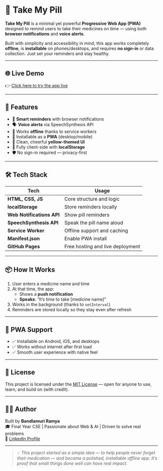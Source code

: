 # 💊 Take My Pill

**Take My Pill** is a minimal yet powerful **Progressive Web App (PWA)** designed to remind users to take their medicines on time — using both **browser notifications** and **voice alerts**.

Built with simplicity and accessibility in mind, this app works completely **offline**, is **installable** on phones/desktops, and requires **no sign-in** or data collection. Just set your reminders and stay healthy.

---

## 🌐 Live Demo  
👉 [Click here to try the app live](https://bandlamuriramya.github.io/take-my-pill/)

---

## 🚀 Features

- 🔔 **Smart reminders** with browser notifications
- 🗣️ **Voice alerts** via SpeechSynthesis API
- 💾 Works **offline** thanks to service workers
- 📱 Installable as a **PWA** (desktop/mobile)
- 🎨 Clean, cheerful **yellow-themed UI**
- 🧠 Fully client-side with **localStorage**
- 🛡️ No sign-in required — privacy-first

---

## 🛠️ Tech Stack

| Tech               | Usage                                 |
|--------------------|----------------------------------------|
| **HTML, CSS, JS**  | Core structure and logic               |
| **localStorage**   | Store reminders locally                |
| **Web Notifications API** | Show pill reminders                 |
| **SpeechSynthesis API**  | Speak the pill name aloud          |
| **Service Worker** | Offline support and caching            |
| **Manifest.json**  | Enable PWA install                     |
| **GitHub Pages**   | Free hosting and live deployment       |

---

## 📦 How It Works

1. User enters a medicine name and time
2. At that time, the app:
   - Shows a **push notification**
   - **Speaks**: “It’s time to take [medicine name]”
3. Works in the background (thanks to `setInterval`)
4. Reminders are stored locally so they stay even after refresh

---

## 📲 PWA Support

- ✅ Installable on Android, iOS, and desktops
- ✅ Works without internet after first load
- ✅ Smooth user experience with native feel

---

## 📄 License

This project is licensed under the [MIT License](LICENSE) — open for anyone to use, learn, and build on (with credit).

---

## 👩‍💻 Author

Built by **Bandlamuri Ramya**  
🎓 Final Year CSE | Passionate about Web & AI | Driven to solve real problems  
🔗 [LinkedIn Profile](https://www.linkedin.com/in/bandlamuriramya/)

---

> 💡 *This project started as a simple idea — to help people never forget their medication — and became a polished, installable offline app. It’s proof that small things done well can have real impact.*

